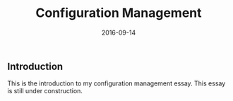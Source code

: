 ﻿---
layout: essay
type: essay
title: Configuration Management
date: 2016-09-14
labels:
  - Engineering
---


## Introduction

This is the introduction to my configuration management essay. This essay is still under construction.